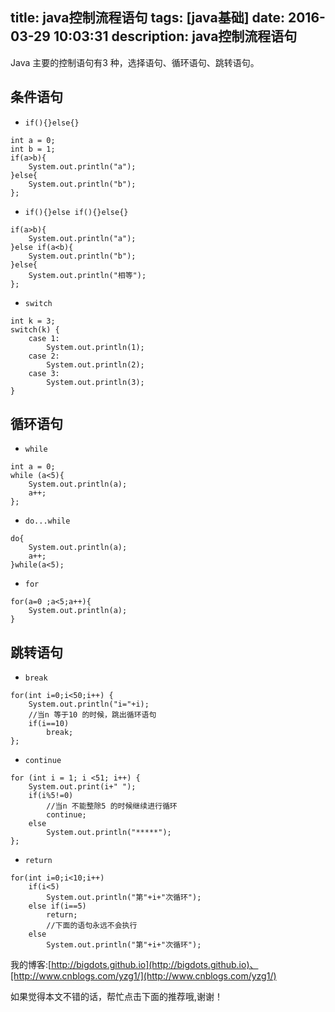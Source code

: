 title: java控制流程语句
tags: [java基础]
date: 2016-03-29 10:03:31
description: java控制流程语句
---

Java 主要的控制语句有3 种，选择语句、循环语句、跳转语句。
<!-- more -->

## 条件语句
 + `if(){}else{}`
```
int a = 0;
int b = 1;
if(a>b){
    System.out.println("a");
}else{
    System.out.println("b");
};
```
 + `if(){}else if(){}else{}`
```
if(a>b){
    System.out.println("a");
}else if(a<b){
    System.out.println("b");
}else{
    System.out.println("相等");
};
```
 + `switch`
```
int k = 3;
switch(k) {
    case 1:
        System.out.println(1);
    case 2:
        System.out.println(2);
    case 3:
        System.out.println(3);
}
```

## 循环语句

+ `while`
```
int a = 0;
while (a<5){
    System.out.println(a);
    a++;
};
```
+ `do...while`
```
do{
    System.out.println(a);
    a++;
}while(a<5);
```
+ `for`
```
for(a=0 ;a<5;a++){
    System.out.println(a);
}
```
## 跳转语句
+ `break`
```
for(int i=0;i<50;i++) {
    System.out.println("i="+i);
    //当n 等于10 的时候，跳出循环语句
    if(i==10)
        break;
};
```

+ `continue`
```
for (int i = 1; i <51; i++) {
    System.out.print(i+" ");
    if(i%5!=0)
        //当n 不能整除5 的时候继续进行循环
        continue;
    else
        System.out.println("*****");
};
```

+ `return`

```
for(int i=0;i<10;i++)
    if(i<5)
        System.out.println("第"+i+"次循环");
    else if(i==5)
        return;
        //下面的语句永远不会执行
    else
        System.out.println("第"+i+"次循环");

```






我的博客:[http://bigdots.github.io](http://bigdots.github.io)、[http://www.cnblogs.com/yzg1/](http://www.cnblogs.com/yzg1/)



如果觉得本文不错的话，帮忙点击下面的推荐哦,谢谢！
